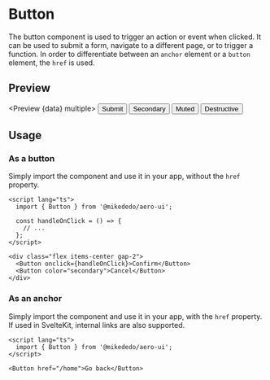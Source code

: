 # Button

The button component is used to trigger an action or event when clicked. It can be used to submit a form, navigate to a different page, or to trigger a function. In order to differentiate between an `anchor` element or a `button` element, the `href` is used.

<script>
  import { Preview } from '$components';
  import { Button } from '$lib/components/button';

  export let data;
</script>

## Preview

<Preview {data} multiple>
<Button>
Submit
</Button>
<Button color="secondary">
Secondary
</Button>
<Button color="muted">
Muted
</Button>
<Button color="destructive">
Destructive
</Button>
</Preview>

## Usage

### As a button

Simply import the component and use it in your app, without the `href` property.

```svelte
<script lang="ts">
  import { Button } from '@mikededo/aero-ui';

  const handleOnClick = () => {
    // ...
  };
</script>

<div class="flex items-center gap-2">
  <Button onclick={handleOnClick}>Confirm</Button>
  <Button color="secondary">Cancel</Button>
</div>
```

### As an anchor

Simply import the component and use it in your app, with the `href` property. If used in SvelteKit, internal links are also supported.

```svelte
<script lang="ts">
  import { Button } from '@mikededo/aero-ui';
</script>

<Button href="/home">Go back</Button>
```
